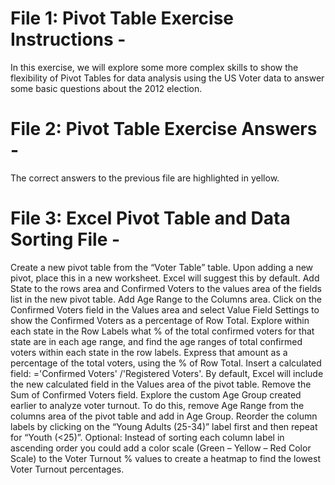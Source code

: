 # File 1: Pivot Table Exercise Instructions - 
In this exercise, we will explore some more complex skills to show the flexibility of Pivot Tables for data analysis using the US Voter data to answer some basic questions about the 2012 election.
# File 2: Pivot Table Exercise Answers -
The correct answers to the previous file are highlighted in yellow. 
# File 3: Excel Pivot Table and Data Sorting File - 
Create a new pivot table from the “Voter Table” table. Upon adding a new pivot, place this in a new worksheet. Excel will suggest this by default. Add State to the rows area and Confirmed Voters to the values area of the fields list in the new pivot table. Add Age Range to the Columns area. Click on the Confirmed Voters field in the Values area and select Value Field Settings to show the Confirmed Voters as a percentage of Row Total. Explore within each state in the Row Labels what % of the total confirmed voters for that state are in each age range, and find the age ranges of total confirmed voters within each state in the row labels. Express that amount as a percentage of the total voters, using the % of Row Total. Insert a calculated field: ='Confirmed Voters' /'Registered Voters'. By default, Excel will include the new calculated field in the Values area of the pivot table. Remove the Sum of Confirmed Voters field. Explore the custom Age Group created earlier to analyze voter turnout. To do this, remove Age Range from the columns area of the pivot table and add in Age Group. Reorder the column labels by clicking on the “Young Adults (25-34)” label first and then repeat for “Youth (<25)”. Optional: Instead of sorting each column label in ascending order you could add a color scale (Green – Yellow – Red Color Scale) to the Voter Turnout % values to create a heatmap to find the lowest Voter Turnout percentages.
